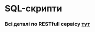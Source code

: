# SQL-скрипти

### Всі деталі по RESTfull сервісу [тут](https://alzex.github.io/Sup/software/#sql-%D1%81%D0%BA%D1%80%D0%B8%D0%BF%D1%82-%D0%B4%D0%BB%D1%8F-%D1%81%D1%82%D0%B2%D0%BE%D1%80%D0%B5%D0%BD%D0%BD%D1%8F-%D0%BD%D0%B0-%D0%BF%D0%BE%D1%87%D0%B0%D1%82%D0%BA%D0%BE%D0%B2%D0%BE%D0%B3%D0%BE-%D0%BD%D0%B0%D0%BF%D0%BE%D0%B2%D0%BD%D0%B5%D0%BD%D0%BD%D1%8F-%D0%B1%D0%B0%D0%B7%D0%B8-%D0%B4%D0%B0%D0%BD%D0%B8%D1%85)
